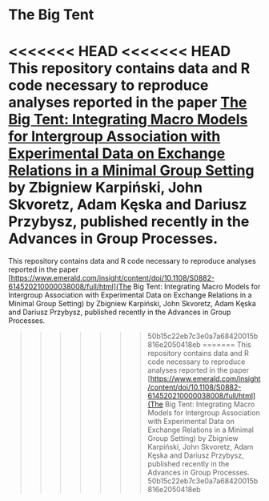 # The Big Tent

<<<<<<< HEAD
<<<<<<< HEAD
This repository contains data and R code necessary to reproduce analyses reported in the paper [The Big Tent: Integrating Macro Models for Intergroup Association with Experimental Data on Exchange Relations in a Minimal Group Setting](https://www.emerald.com/insight/content/doi/10.1108/S0882-614520210000038008/full/html) by Zbigniew Karpiński, John Skvoretz, Adam Kęska and Dariusz Przybysz, published recently in the Advances in Group Processes.
=======
This repository contains data and R code necessary to reproduce analyses reported in the paper [https://www.emerald.com/insight/content/doi/10.1108/S0882-614520210000038008/full/html](The Big Tent: Integrating Macro Models for Intergroup Association with Experimental Data on Exchange Relations in a Minimal Group Setting) by Zbigniew Karpiński, John Skvoretz, Adam Kęska and Dariusz Przybysz, published recently in the Advances in Group Processes.
>>>>>>> 50b15c22eb7c3e0a7a68420015b816e2050418eb
=======
This repository contains data and R code necessary to reproduce analyses reported in the paper [https://www.emerald.com/insight/content/doi/10.1108/S0882-614520210000038008/full/html](The Big Tent: Integrating Macro Models for Intergroup Association with Experimental Data on Exchange Relations in a Minimal Group Setting) by Zbigniew Karpiński, John Skvoretz, Adam Kęska and Dariusz Przybysz, published recently in the Advances in Group Processes.
>>>>>>> 50b15c22eb7c3e0a7a68420015b816e2050418eb

